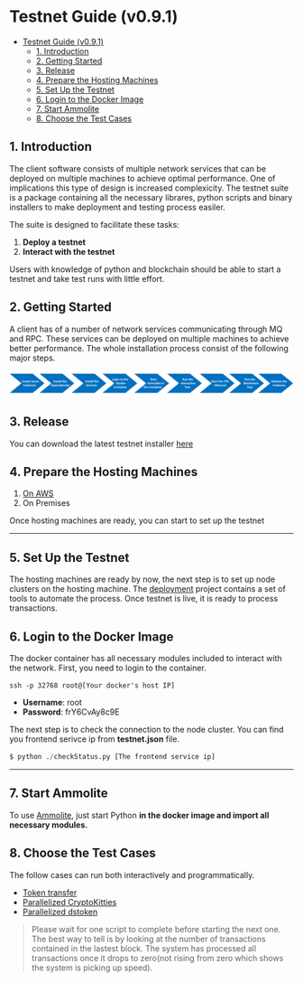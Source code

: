 # Testnet Guide (v0.9.1)

- [Testnet Guide (v0.9.1)](#testnet-guide-v091)
  - [1. Introduction](#1-introduction)
  - [2. Getting Started](#2-getting-started)
  - [3. Release](#3-release)
  - [4. Prepare the Hosting Machines](#4-prepare-the-hosting-machines)
  - [5. Set Up the Testnet](#5-set-up-the-testnet)
  - [6. Login to the Docker Image](#6-login-to-the-docker-image)
  - [7. Start Ammolite](#7-start-ammolite)
  - [8. Choose the Test Cases](#8-choose-the-test-cases)

## 1. Introduction

The client software consists of multiple network services that can be deployed on multiple machines to achieve optimal performance. One of implications this type of design is increased complexicity. The testnet suite is a package containing all the necessary librares, python scripts and binary installers to make deployment and testing process easiler.

The suite is designed to facilitate these tasks:

1. **Deploy a testnet**
2. **Interact with the testnet**

Users with knowledge of python and blockchain should be able to start a testnet and take test runs with little effort.

## 2. Getting Started

A client has of a number of network services communicating through MQ and RPC. These services can be deployed on multiple machines to achieve better performance. The whole installation process consist of the following major steps.

![alt text](/img/installation-steps.png)

## 3. Release

You can download the latest testnet installer [here](https://github.com/arcology-network/benchmarking/releases) 

## 4. Prepare the Hosting Machines

1. [On AWS](https://github.com/arcology-network/aws-ansible)
2. On Premises

Once hosting machines are ready, you can start to set up the testnet

---

## 5. Set Up the Testnet

The hosting machines are ready by now, the next step is to set up node clusters on the hosting machine.
The [deployment](https://github.com/arcology-network/deployments) project contains a set of tools to automate the process. Once testnet is live, it is ready to process transactions.  

## 6. Login to the Docker Image

The docker container has all necessary modules included to interact with the network. First, you need to login to the container.

```shell
ssh -p 32768 root@[Your docker's host IP]
```

- **Username**:   root
- **Password**:   frY6CvAy8c9E

The next step is to check the connection to the node cluster. You can find you frontend serivce ip from **testnet.json** file.

```python
$ python ./checkStatus.py [The frontend service ip]
```
---

## 7. Start Ammolite

To use [Ammolite](https://github.com/arcology-network/ammolite), just start Python **in the docker image and import all necessary modules.**

## 8. Choose the Test Cases

The follow cases can run both interactively and programmatically.

- [Token transfer](https://github.com/arcology-network/parallel-coin-transfer)
- [Parallelized CryptoKitties](https://github.com/arcology-network/parallel-kitties)
- [Parallelized dstoken](https://github.com/arcology-network/parallel-dstoken)
  
> Please wait for one script to complete before starting the next one. The best way to tell is by looking at the number of transactions contained in the lastest block. The system has processed all transactions once it drops to zero(not rising from zero which shows the system is picking up speed).
